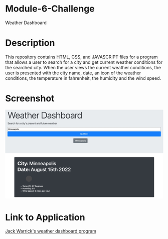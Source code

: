 # Module-6-Challenge
Weather Dashboard

# Description

This repository contains HTML, CSS, and JAVASCRIPT files for a program that allows a user to search for a city and get current weather conditions for the searched city. When the user views the current weather conditions, the user is presented with the city name, date, an icon of the weather conditions, the temperature in fahrenheit, the humidity and the wind speed. 

# Screenshot

![Screenshot of the program](assets/Weather-Dashboard-Screenshot.jpeg)

# Link to Application

[Jack Warrick's weather dashboard program](https://jackwarrick.github.io/Module-6-Challenge/)

